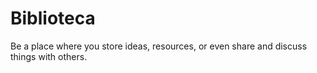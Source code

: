 # Biblioteca
Be a place where you store ideas, resources, or even share and discuss things with others.

